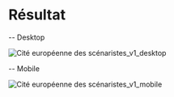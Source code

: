 # Résultat

-- Desktop  

![Cité européenne des scénaristes_v1_desktop](https://user-images.githubusercontent.com/99622570/153966068-fbc94af7-d925-4e83-855b-10c683a2ed12.gif)

-- Mobile  

![Cité européenne des scénaristes_v1_mobile](https://user-images.githubusercontent.com/99622570/153966075-0f88d940-a594-4e18-b5b0-9edba0f9a47b.gif)
